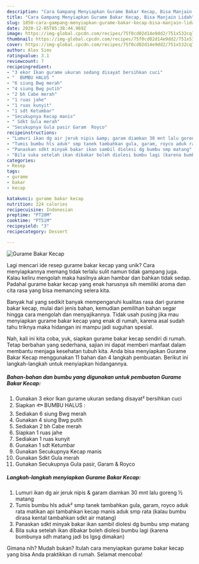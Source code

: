 ```yaml
---
description: "Cara Gampang Menyiapkan Gurame Bakar Kecap, Bisa Manjain Lidah"
title: "Cara Gampang Menyiapkan Gurame Bakar Kecap, Bisa Manjain Lidah"
slug: 1850-cara-gampang-menyiapkan-gurame-bakar-kecap-bisa-manjain-lidah
date: 2020-12-05T05:38:44.969Z
image: https://img-global.cpcdn.com/recipes/75f0cd02d14e9dd2/751x532cq70/gurame-bakar-kecap-foto-resep-utama.jpg
thumbnail: https://img-global.cpcdn.com/recipes/75f0cd02d14e9dd2/751x532cq70/gurame-bakar-kecap-foto-resep-utama.jpg
cover: https://img-global.cpcdn.com/recipes/75f0cd02d14e9dd2/751x532cq70/gurame-bakar-kecap-foto-resep-utama.jpg
author: Alex Sims
ratingvalue: 3.1
reviewcount: 7
recipeingredient:
- "3 ekor Ikan gurame ukuran sedang disayat bersihkan cuci"
- "  BUMBU HALUS "
- "6 siung Bwg merah"
- "4 siung Bwg putih"
- "2 bh Cabe merah"
- "1 ruas jahe"
- "1 ruas kunyit"
- "1 sdt Ketumbar"
- "Secukupnya Kecap manis"
- " Sdkt Gula merah"
- "Secukupnya Gula pasir Garam  Royco"
recipeinstructions:
- "Lumuri ikan dg air jeruk nipis &amp; garam diamkan 30 mnt lalu goreng ½ matang"
- "Tumis bumbu hls aduk² smp tanek tambahkan gula, garam, royco aduk rata matikan api tambahkan kecap manis aduk smp rata (kalau bumbu dirasa kental tambahkan sdkt air matang)"
- "Panaskan sdkt minyak bakar ikan sambil diolesi dg bumbu smp matang"
- "Bila suka setelah ikan dibakar boleh diolesi bumbu lagi (karena bumbunya sdh matang jadi bs lgsg dimakan)"
categories:
- Resep
tags:
- gurame
- bakar
- kecap

katakunci: gurame bakar kecap 
nutrition: 224 calories
recipecuisine: Indonesian
preptime: "PT20M"
cooktime: "PT51M"
recipeyield: "3"
recipecategory: Dessert

---
```



![Gurame Bakar Kecap](https://img-global.cpcdn.com/recipes/75f0cd02d14e9dd2/751x532cq70/gurame-bakar-kecap-foto-resep-utama.jpg)

Lagi mencari ide resep gurame bakar kecap yang unik? Cara menyiapkannya memang tidak terlalu sulit namun tidak gampang juga. Kalau keliru mengolah maka hasilnya akan hambar dan bahkan tidak sedap. Padahal gurame bakar kecap yang enak harusnya sih memiliki aroma dan cita rasa yang bisa memancing selera kita.



Banyak hal yang sedikit banyak mempengaruhi kualitas rasa dari gurame bakar kecap, mulai dari jenis bahan, kemudian pemilihan bahan segar hingga cara mengolah dan menyajikannya. Tidak usah pusing jika mau menyiapkan gurame bakar kecap yang enak di rumah, karena asal sudah tahu triknya maka hidangan ini mampu jadi suguhan spesial.


Nah, kali ini kita coba, yuk, siapkan gurame bakar kecap sendiri di rumah. Tetap berbahan yang sederhana, sajian ini dapat memberi manfaat dalam membantu menjaga kesehatan tubuh kita. Anda bisa menyiapkan Gurame Bakar Kecap menggunakan 11 bahan dan 4 langkah pembuatan. Berikut ini langkah-langkah untuk menyiapkan hidangannya.

<!--inarticleads1-->

##### Bahan-bahan dan bumbu yang digunakan untuk pembuatan Gurame Bakar Kecap:

1. Gunakan 3 ekor Ikan gurame ukuran sedang disayat² bersihkan cuci
1. Siapkan  🐟 BUMBU HALUS :
1. Sediakan 6 siung Bwg merah
1. Gunakan 4 siung Bwg putih
1. Sediakan 2 bh Cabe merah
1. Siapkan 1 ruas jahe
1. Sediakan 1 ruas kunyit
1. Gunakan 1 sdt Ketumbar
1. Gunakan Secukupnya Kecap manis
1. Gunakan  Sdkt Gula merah
1. Gunakan Secukupnya Gula pasir, Garam &amp; Royco




<!--inarticleads2-->

##### Langkah-langkah menyiapkan Gurame Bakar Kecap:

1. Lumuri ikan dg air jeruk nipis &amp; garam diamkan 30 mnt lalu goreng ½ matang
1. Tumis bumbu hls aduk² smp tanek tambahkan gula, garam, royco aduk rata matikan api tambahkan kecap manis aduk smp rata (kalau bumbu dirasa kental tambahkan sdkt air matang)
1. Panaskan sdkt minyak bakar ikan sambil diolesi dg bumbu smp matang
1. Bila suka setelah ikan dibakar boleh diolesi bumbu lagi (karena bumbunya sdh matang jadi bs lgsg dimakan)




Gimana nih? Mudah bukan? Itulah cara menyiapkan gurame bakar kecap yang bisa Anda praktikkan di rumah. Selamat mencoba!
